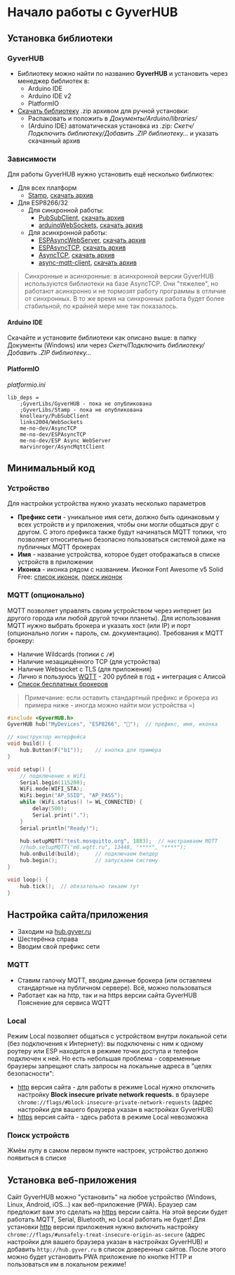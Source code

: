 # Начало работы с GyverHUB

## Установка библиотеки
### GyverHUB
- Библиотеку можно найти по названию **GyverHUB** и установить через менеджер библиотек в:
    - Arduino IDE
    - Arduino IDE v2
    - PlatformIO
- [Скачать библиотеку](https://github.com/GyverLibs/GyverHUB/archive/refs/heads/main.zip) .zip архивом для ручной установки:
    - Распаковать и положить в *Документы/Arduino/libraries/*
    - (Arduino IDE) автоматическая установка из .zip: *Скетч/Подключить библиотеку/Добавить .ZIP библиотеку…* и указать скачанный архив

### Зависимости
Для работы GyverHUB нужно установить ещё несколько библиотек:
- Для всех платформ
    - [Stamp](https://github.com/GyverLibs/Stamp), [скачать архив](https://github.com/GyverLibs/Stamp/archive/refs/heads/main.zip)
- Для ESP8266/32
    - Для синхронной работы:
        - [PubSubClient](https://github.com/knolleary/pubsubclient), [скачать архив](https://github.com/knolleary/pubsubclient/archive/refs/heads/master.zip)
        - [arduinoWebSockets](https://github.com/Links2004/arduinoWebSockets), [скачать архив](https://github.com/Links2004/arduinoWebSockets/archive/refs/heads/master.zip)
    - Для асинхронной работы:
        - [ESPAsyncWebServer](https://github.com/me-no-dev/ESPAsyncWebServer), [скачать архив](https://github.com/me-no-dev/ESPAsyncWebServer/archive/refs/heads/master.zip)
        - [ESPAsyncTCP](https://github.com/me-no-dev/ESPAsyncTCP), [скачать архив](https://github.com/me-no-dev/ESPAsyncTCP/archive/refs/heads/master.zip)
        - [AsyncTCP](https://github.com/me-no-dev/AsyncTCP), [скачать архив](https://github.com/me-no-dev/AsyncTCP/archive/refs/heads/master.zip)
        - [async-mqtt-client](https://github.com/marvinroger/async-mqtt-client), [скачать архив](https://github.com/marvinroger/async-mqtt-client/archive/refs/heads/develop.zip)

> Синхронные и асинхронные: в асинхронной версии GyverHUB используются библиотеки на базе AsyncTCP. Они "тяжелее", но работают асинхронно и не тормозят работу программы в отличие от синхронных. В то же время на синхронных работа будет более стабильной, по крайней мере мне так показалось.

#### Arduino IDE
Скачайте и установите библиотеки как описано выше: в папку Документы (Windows) или через *Скетч/Подключить библиотеку/Добавить .ZIP библиотеку…*

#### PlatformIO
*platformio.ini*
```
lib_deps =
    ;GyverLibs/GyverHUB - пока не опубликована
    ;GyverLibs/Stamp - пока не опубликована
    knolleary/PubSubClient
    links2004/WebSockets
    me-no-dev/AsyncTCP
    me-no-dev/ESPAsyncTCP
    me-no-dev/ESP Async WebServer
    marvinroger/AsyncMqttClient
```

## Минимальный код
### Устройство
Для настройки устройства нужно указать несколько параметров
- **Префикс сети** - уникальное имя сети, должно быть одинаковым у всех устройств и у приложения, чтобы они могли общаться друг с другом. С этого префикса также будут начинаться MQTT топики, что позволяет относительно безопасно пользоваться системой даже на публичных MQTT брокерах
- **Имя** - название устройства, которое будет отображаться в списке устройств в приложении
- **Иконка** - иконка рядом с названием. Иконки Font Awesome v5 Solid Free: [список иконок](https://fontawesome.com/v5/cheatsheet/free/solid), [поиск иконок](https://fontawesome.com/v5/search?o=r&m=free&s=solid)

### MQTT (опционально)
MQTT позволяет управлять своим устройством через интернет (из другого города или любой другой точки планеты). Для использования MQTT нужно выбрать брокера и указать хост (или IP) и порт (опционально логин + пароль, см. документацию). Требования к MQTT брокеру:
- Наличие Wildcards (топики с `/#`)
- Наличие незащищённого TCP (для устройства)
- Наличие Websocket с TLS (для приложения)
- Лично я пользуюсь [WQTT](https://www.wqtt.ru/) - 200 рублей в год + интеграция с Алисой
- [Список бесплатных брокеров](https://kotyara12.ru/iot/cloud_services/)

> Примечание: если оставить стандартный префикс и брокера из примера ниже - иногда можно найти мои устройства =)

```cpp
#include <GyverHUB.h>
GyverHUB hub("MyDevices", "ESP8266", "");  // префикс, имя, иконка

// конструктор интерфейса
void build() {
    hub.Button(F("b1"));    // кнопка для примера
}

void setup() {
    // подключение к WiFi
    Serial.begin(115200);
    WiFi.mode(WIFI_STA);
    WiFi.begin("AP_SSID", "AP_PASS");
    while (WiFi.status() != WL_CONNECTED) {
        delay(500);
        Serial.print(".");
    }
    Serial.println("Ready!");

    hub.setupMQTT("test.mosquitto.org", 1883);  // настраиваем MQTT
    //hub.setupMQTT("m8.wqtt.ru", 13448, "****", "****");
    hub.onBuild(build);     // подключаем билдер
    hub.begin();            // запускаем систему
}

void loop() {
    hub.tick();  // обязательно тикаем тут
}
```

## Настройка сайта/приложения
- Заходим на [hub.gyver.ru](http://hub.gyver.ru/)
- Шестерёнка справа
- Вводим свой префикс сети

### MQTT
- Ставим галочку MQTT, вводим данные брокера (или оставляем стандартные на публичном сервере). Всё, можно пользоваться
- Работает как на http, так и на https версии сайта GyverHUB
Пояснение для сервиса WQTT

### Local
Режим Local позволяет общаться с устройством внутри локальной сети (без подключения к Интернету): вы подключены с ним к одному роутеру или ESP находится в режиме точки доступа и телефон подключен к ней. Но есть небольшая проблема - современные браузеры запрещают слать запросы на локальные адреса в "целях безопасности":
- [http](http://hub.gyver.ru/) версия сайта - для работы в режиме Local нужно отключить настройку **Block insecure private network requests.** в браузере `chrome://flags/#block-insecure-private-network-requests` (адрес настройки для вашего браузера указан в настройках GyverHUB)
- [https](https://hub.gyver.ru/) версия сайта - здесь работа в режиме Local невозможна

### Поиск устройств
Жмём лупу в самом первом пункте настроек, устройство должно появиться в списке

## Установка веб-приложения
Сайт GyverHUB можно "установить" на любое устройство (Windows, Linux, Android, iOS...) как веб-приложение (PWA). Браузер сам предложит вам это сделать на [https](https://hub.gyver.ru/) версии сайта. На этой версии будет работать MQTT, Serial, Bluetooth, но Local работать не будет! Для установки [http](http://hub.gyver.ru/) версии приложения нужно включить настройку `chrome://flags/#unsafely-treat-insecure-origin-as-secure` (адрес настройки для вашего браузера указан в настройках GyverHUB) и добавить `http://hub.gyver.ru` в список доверенных сайтов. После этого можно будет установить PWA приложение по кнопке HTTP и пользоваться им в локальном режиме!
